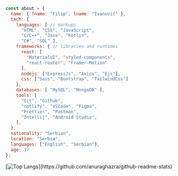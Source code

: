 ```js
const about = {
  name: { fname: "Filip", lname: "Ivanović" },
  tech: {
    languages: [ // markups
      "HTML", "CSS", "JavaScript",
      "C/C++", "Java", "Kotlin", 
      "C#", "SQL" ],
    frameworks: { // libraries and runtimes
      react: [
        "MaterialUI", "styled-components",
        "react-router", "Framer-Motion"
      ],
      nodejs: ["ExpressJs", "Axios", "Ejs"],
      css: ["Sass", "Bootstrap", "TailwindCss"]
    },
    databases: [ "MySQL", "MongoDB" ],
    tools: [
      "Git", "Github", 
      "netlify", "VSCode", "Figma",
      "Prettier", "Postman",
      "Intellij", "Android Studio",
    ],
  },
  nationality: "Serbian",
  location: "Serbia",
  languages: ["English", "Serbian"],
  age: 17
};
```
[![Top Langs](https://github-readme-stats.vercel.app/api/top-langs/?username=alkanoidev&layout=compact&langs_count=6&theme=react&hide_border=true&exclude_repo=map-generator,')](https://github.com/anuraghazra/github-readme-stats)  

